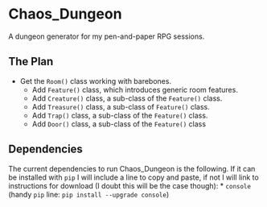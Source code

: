 # Chaos_Dungeon
A dungeon generator for my pen-and-paper RPG sessions.

## The Plan
* Get the `Room()` class working with barebones.
    * Add `Feature()` class, which introduces generic room features.
    * Add `Creature()` class, a sub-class of the `Feature()` class.
    * Add `Treasure()` class, a sub-class of `Feature()` class.
    * Add `Trap()` class, a sub-class of the `Feature()` class.
    * Add `Door()` class, a sub-class of the `Feature()` class

## Dependencies
The current dependencies to run Chaos_Dungeon is the following. If it can be installed with `pip` I will include a line to copy and paste, if not I will link to instructions for download (I doubt this will be the case though):
    * `console` (handy `pip` line: `pip install --upgrade console`)
